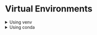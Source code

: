 # Virtual Environments



<details>

<summary>Using venv</summary>

**Creating and activating an environment** You can do this by running the following on a terminal [https://doc.qt.io/qtforpython-6/quickstart.html#quick-start:](https://doc.qt.io/qtforpython-6/quickstart.html#quick-start:)

* Create environment (Your Python executable might be called `python3`):

<pre class="language-bash"><code class="lang-bash"><a data-footnote-ref href="#user-content-fn-1">python</a> -m venv myenv
</code></pre>

* Activate the environment (Linux and macOS):

```bash
source myenv/bin/activate
```

* Activate the environment (Windows):// Some code

```powershell
myenv\Scripts\activate.bat
```

</details>

<details>

<summary>Using conda</summary>

1. Install miniconda for example (conda init if not already)
2. Create env:

<pre class="language-bash"><code class="lang-bash"><strong>conda create <a data-footnote-ref href="#user-content-fn-2">--prefix FULL_PATH_ENV</a> <a data-footnote-ref href="#user-content-fn-3">python=3.12</a>
</strong></code></pre>

* Activate venv:

<pre class="language-bash"><code class="lang-bash">conda activate <a data-footnote-ref href="#user-content-fn-4">FULL_PATH_ENV</a>
</code></pre>

</details>



[^1]: Your Python executable might be called `python3`

[^2]: you can replace this by myenv if you want to create in current dir

[^3]: you can ommit this, it'll use latest python

[^4]: 
